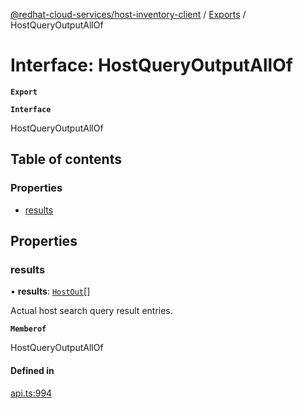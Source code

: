 [@redhat-cloud-services/host-inventory-client](../README.md) / [Exports](../modules.md) / HostQueryOutputAllOf

# Interface: HostQueryOutputAllOf

**`Export`**

**`Interface`**

HostQueryOutputAllOf

## Table of contents

### Properties

- [results](HostQueryOutputAllOf.md#results)

## Properties

### results

• **results**: [`HostOut`](HostOut.md)[]

Actual host search query result entries.

**`Memberof`**

HostQueryOutputAllOf

#### Defined in

[api.ts:994](https://github.com/mkholjuraev/javascript-clients/blob/master/packages/host-inventory/api.ts#L994)

